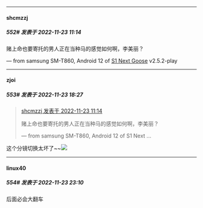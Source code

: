 

*****

####  shcmzzj  
##### 552#       发表于 2022-11-23 11:14

赌上命也要寄托的男人正在当种马的感觉如何啊，李美丽？

— from samsung SM-T860, Android 12 of [S1 Next Goose](https://pan.baidu.com/s/1mi43uRm) v2.5.2-play



*****

####  zjoi  
##### 553#       发表于 2022-11-23 18:27

<blockquote><a href="httphttps://bbs.saraba1st.com/2b/forum.php?mod=redirect&amp;goto=findpost&amp;pid=58568272&amp;ptid=1952903" target="_blank">shcmzzj 发表于 2022-11-23 11:14</a>

赌上命也要寄托的男人正在当种马的感觉如何啊，李美丽？

— from samsung SM-T860, Android 12 of S1 Next ...</blockquote>
这个分镜切换太坏了~~<img src="https://static.saraba1st.com/image/smiley/face2017/036.png" referrerpolicy="no-referrer">



*****

####  linux40  
##### 554#       发表于 2022-11-23 23:10

后面必会大翻车

